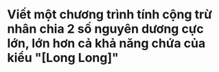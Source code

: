 # Viết một chương trình tính cộng trừ nhân chia 2 số nguyên dương cực lớn, lớn hơn cả khả năng chứa của kiểu "\[Long Long\]"
